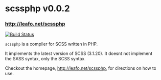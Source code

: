# scssphp v0.0.2
### <http://leafo.net/scssphp>

[![Build Status](https://secure.travis-ci.org/leafo/scssphp.png)](http://travis-ci.org/leafo/scssphp)

`scssphp` is a compiler for SCSS written in PHP.

It implements the latest version of SCSS (3.1.20). It doesnt not implement the
SASS syntax, only the SCSS syntax.

Checkout the homepage, <http://leafo.net/scssphp>, for directions on how to use.



